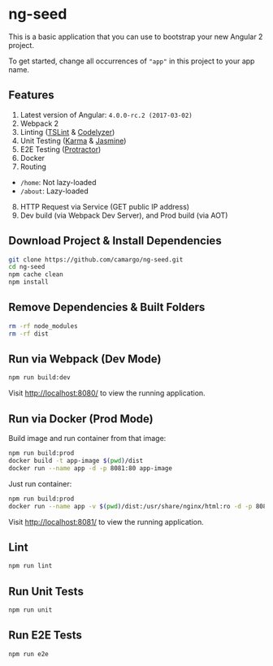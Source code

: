 # ng-seed

This is a basic application that you can use to bootstrap your new Angular 2 project.

To get started, change all occurrences of `"app"` in this project to your app name.

## Features

1. Latest version of Angular: `4.0.0-rc.2 (2017-03-02)`
2. Webpack 2
3. Linting ([TSLint](https://palantir.github.io/tslint/) & [Codelyzer](https://github.com/mgechev/codelyzer))
4. Unit Testing ([Karma](https://karma-runner.github.io/) & [Jasmine](https://jasmine.github.io/))
5. E2E Testing ([Protractor](http://www.protractortest.org/))
6. Docker
7. Routing
  - `/home`:  Not lazy-loaded
  - `/about`: Lazy-loaded
8. HTTP Request via Service (GET public IP address)
9. Dev build (via Webpack Dev Server), and Prod build (via AOT)

## Download Project & Install Dependencies

```bash
git clone https://github.com/camargo/ng-seed.git
cd ng-seed
npm cache clean
npm install
```

## Remove Dependencies & Built Folders

```bash
rm -rf node_modules
rm -rf dist
```

## Run via Webpack (Dev Mode)

```bash
npm run build:dev
```

Visit [http://localhost:8080/](http://localhost:8080/) to view the running application.

## Run via Docker (Prod Mode)

Build image and run container from that image:

```bash
npm run build:prod
docker build -t app-image $(pwd)/dist
docker run --name app -d -p 8081:80 app-image
```

Just run container:

```bash
npm run build:prod
docker run --name app -v $(pwd)/dist:/usr/share/nginx/html:ro -d -p 8081:80 nginx
```

Visit [http://localhost:8081/](http://localhost:8081/) to view the running application.

## Lint

```bash
npm run lint
```

## Run Unit Tests

```bash
npm run unit
```

## Run E2E Tests

```bash
npm run e2e
```
